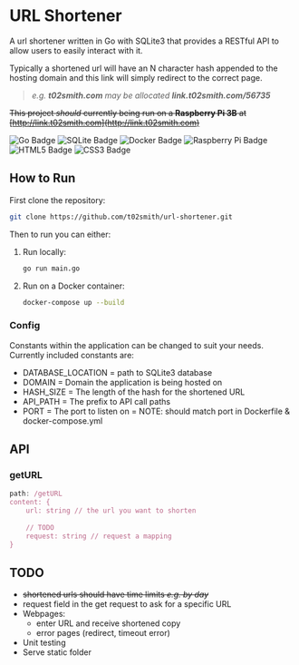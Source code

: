# URL Shortener

A url shortener written in Go with SQLite3 that provides a RESTful API to allow users to easily
interact with it.

Typically a shortened url will have an N character hash
appended to the hosting domain and this link will simply
redirect to the correct page.

> *e.g. **t02smith.com** may be allocated **link.t02smith.com/56735***

~~This project *should* currently being run on a **Raspberry Pi 3B** at [http://link.t02smith.com](http://link.t02smith.com)~~

![Go Badge](https://img.shields.io/badge/Go-00ADD8?logo=go&logoColor=fff&style=for-the-badge)
![SQLite Badge](https://img.shields.io/badge/SQLite-003B57?logo=sqlite&logoColor=fff&style=for-the-badge)
![Docker Badge](https://img.shields.io/badge/Docker-2496ED?logo=docker&logoColor=fff&style=for-the-badge)
![Raspberry Pi Badge](https://img.shields.io/badge/Raspberry%20Pi-A22846?logo=raspberrypi&logoColor=fff&style=for-the-badge)
![HTML5 Badge](https://img.shields.io/badge/HTML5-E34F26?logo=html5&logoColor=fff&style=for-the-badge)
![CSS3 Badge](https://img.shields.io/badge/CSS3-1572B6?logo=css3&logoColor=fff&style=for-the-badge)

## How to Run

First clone the repository:

```bash
git clone https://github.com/t02smith/url-shortener.git
```

Then to run you can either:

1. Run locally:

    ```bash
    go run main.go
    ```

2. Run on a Docker container:

    ```bash
    docker-compose up --build
    ```

### Config

Constants within the application can be changed to suit
your needs. Currently included constants are:

- DATABASE_LOCATION = path to SQLite3 database
- DOMAIN = Domain the application is being hosted on
- HASH_SIZE = The length of the hash for the shortened URL
- API_PATH = The prefix to API call paths
- PORT = The port to listen on
       = NOTE: should match port in Dockerfile & docker-compose.yml

## API

### getURL

```javascript
path: /getURL
content: {
    url: string // the url you want to shorten
    
    // TODO
    request: string // request a mapping
}
```

## TODO

- ~~shortened urls should have time limits *e.g. by day*~~
- request field in the get request to ask for a specific URL
- Webpages:
  - enter URL and receive shortened copy
  - error pages (redirect, timeout error)
- Unit testing
- Serve static folder
